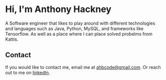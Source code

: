 # Hi, I'm Anthony Hackney 

A Software engineer that likes to play around with different technologies and languages such as Java, Python, MySQL, and frameworks like Tensorflow.
As well as a place where I can place solved probelms from Kattis.

## Contact

If you would like to contact me, email me at ahbcode@gmail.com. Or reach out to me on [linkedIn](https://www.linkedin.com/in/anthony-hackney-6349b4168/).

<!---
AnthonyHackney888/AnthonyHackney888 is a ✨ special ✨ repository because its `README.md` (this file) appears on your GitHub profile.
You can click the Preview link to take a look at your changes.
--->
